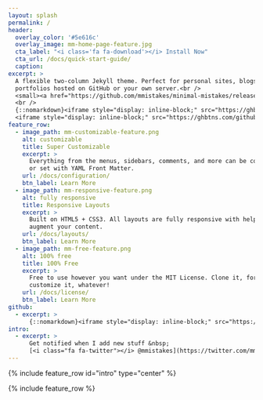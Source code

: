 ```yaml
---
layout: splash
permalink: /
header:
  overlay_color: '#5e616c'
  overlay_image: mm-home-page-feature.jpg
  cta_label: "<i class='fa fa-download'></i> Install Now"
  cta_url: /docs/quick-start-guide/
  caption:
excerpt: >
  A flexible two-column Jekyll theme. Perfect for personal sites, blogs, and
  portfolios hosted on GitHub or your own server.<br />
  <small><a href="https://github.com/mmistakes/minimal-mistakes/releases/tag/3.4.4">Latest release v3.4.4</a></small><br />
  <br />
  {::nomarkdown}<iframe style="display: inline-block;" src="https://ghbtns.com/github-btn.html?user=mmistakes&repo=minimal-mistakes&type=star&count=true&size=large" frameborder="0" scrolling="0" width="160px" height="30px"></iframe>
  <iframe style="display: inline-block;" src="https://ghbtns.com/github-btn.html?user=mmistakes&repo=minimal-mistakes&type=fork&count=true&size=large" frameborder="0" scrolling="0" width="158px" height="30px"></iframe>{:/nomarkdown}
feature_row:
  - image_path: mm-customizable-feature.png
    alt: customizable
    title: Super Customizable
    excerpt: >
      Everything from the menus, sidebars, comments, and more can be configured
      or set with YAML Front Matter.
    url: /docs/configuration/
    btn_label: Learn More
  - image_path: mm-responsive-feature.png
    alt: fully responsive
    title: Responsive Layouts
    excerpt: >
      Built on HTML5 + CSS3. All layouts are fully responsive with helpers to
      augment your content.
    url: /docs/layouts/
    btn_label: Learn More
  - image_path: mm-free-feature.png
    alt: 100% free
    title: 100% Free
    excerpt: >
      Free to use however you want under the MIT License. Clone it, fork it,
      customize it, whatever!
    url: /docs/license/
    btn_label: Learn More
github:
  - excerpt: >
      {::nomarkdown}<iframe style="display: inline-block;" src="https://ghbtns.com/github-btn.html?user=mmistakes&repo=minimal-mistakes&type=star&count=true&size=large" frameborder="0" scrolling="0" width="160px" height="30px"></iframe> <iframe style="display: inline-block;" src="https://ghbtns.com/github-btn.html?user=mmistakes&repo=minimal-mistakes&type=fork&count=true&size=large" frameborder="0" scrolling="0" width="158px" height="30px"></iframe>{:/nomarkdown}
intro:
  - excerpt: >
      Get notified when I add new stuff &nbsp;
      [<i class="fa fa-twitter"></i> @mmistakes](https://twitter.com/mmistakes){: .btn .btn--twitter}
---
```


{% include feature_row id="intro" type="center" %}

{% include feature_row %}
